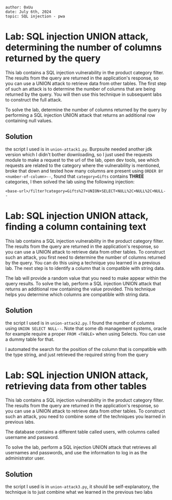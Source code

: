 ```
author: 0xUu
date: July 6th, 2024
topic: SQL injection - pwa
```


# Lab: SQL injection UNION attack, determining the number of columns returned by the query

This lab contains a SQL injection vulnerability in the product category filter. The results from the query are returned in the application's response, so you can use a UNION attack to retrieve data from other tables. The first step of such an attack is to determine the number of columns that are being returned by the query. You will then use this technique in subsequent labs to construct the full attack.

To solve the lab, determine the number of columns returned by the query by performing a SQL injection UNION attack that returns an additional row containing null values.

## Solution

the script I used is in `union-attack1.py`. Burpsuite needed another jdk version
which I didn't bother downloading, so I just used the requests module to make a request
to the url of the lab, open dev tools, see which requests are related to the category
where the vulnerability is mentioned, broke that down and tested how many columns
are present using `ORDER BY <number-of-column>--`, found that `category=Gifts`
contains **THREE** categories, I then solved the lab using the following injection:

```
<base-url>/filter?category=Gifts%27+UNION+SELECT+NULL%2C+NULL%2C+NULL--
```

# Lab: SQL injection UNION attack, finding a column containing text

This lab contains a SQL injection vulnerability in the product category filter. The results from the query are returned in the application's response, so you can use a UNION attack to retrieve data from other tables. To construct such an attack, you first need to determine the number of columns returned by the query. You can do this using a technique you learned in a previous lab. The next step is to identify a column that is compatible with string data.

The lab will provide a random value that you need to make appear within the query results. To solve the lab, perform a SQL injection UNION attack that returns an additional row containing the value provided. This technique helps you determine which columns are compatible with string data.

## Solution

the script I used is in `union-attack2.py`. I found the number of columns using
`UNION SELECT NULL--`. Note that some db management systems, oracle for example
require a proper `FROM <TABLE>` when using Selects. You can use a dummy table for that.

I automated the search for the position of the column that is compatible with the type string,
and just retrieved the required string from the query


# Lab: SQL injection UNION attack, retrieving data from other tables

This lab contains a SQL injection vulnerability in the product category filter. The results from the query are returned in the application's response, so you can use a UNION attack to retrieve data from other tables. To construct such an attack, you need to combine some of the techniques you learned in previous labs.

The database contains a different table called users, with columns called username and password.

To solve the lab, perform a SQL injection UNION attack that retrieves all usernames and passwords, and use the information to log in as the administrator user.

## Solution

the script I used is in `union-attack3.py`, it should be self-explanatory,
the technique is to just combine what we learned in the previous two labs
